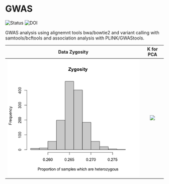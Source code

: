 # GWAS

![Status](https://img.shields.io/badge/status-alpha-red)
![DOI](https://img.shields.io/badge/DOI-in__progress-blue)

GWAS analysis using alignemnt tools bwa/bowtie2  and variant calling with samtools/bcftools and association analysis with PLINK/GWAStools.

Data Zygosity            |  K for PCA
:-------------------------:|:-------------------------:
![](https://github.com/hasanwraeth/GWAS/blob/main/Rplot02.png)  |  ![](https://github.com/hasanwraeth/snRNAseq/blob/main/Rplot03.png)
